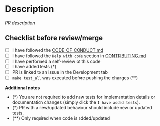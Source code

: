 # Description

_PR description_

## Checklist before review/merge
- [ ] I have followed the [CODE_OF_CONDUCT.md](../CODE_OF_CONDUCT.md)
- [ ] I have followed the `Help with code` section in [CONTRIBUTING.md](../CONTRIBUTING.md)
- [ ] I have performed a self-review of this code
- [ ] I have added tests (*)
- [ ] PR is linked to an issue in the Development tab
- [ ] `make test_all` was executed before pushing the changes (**)

**Additional notes**
- (*) You are not required to add new tests for implementation details 
  or documentation changes (simply click the `I have added tests`).
- (*) PR with a new/updated behaviour should include new or updated tests.
- (**) Only required when code is added/updated
